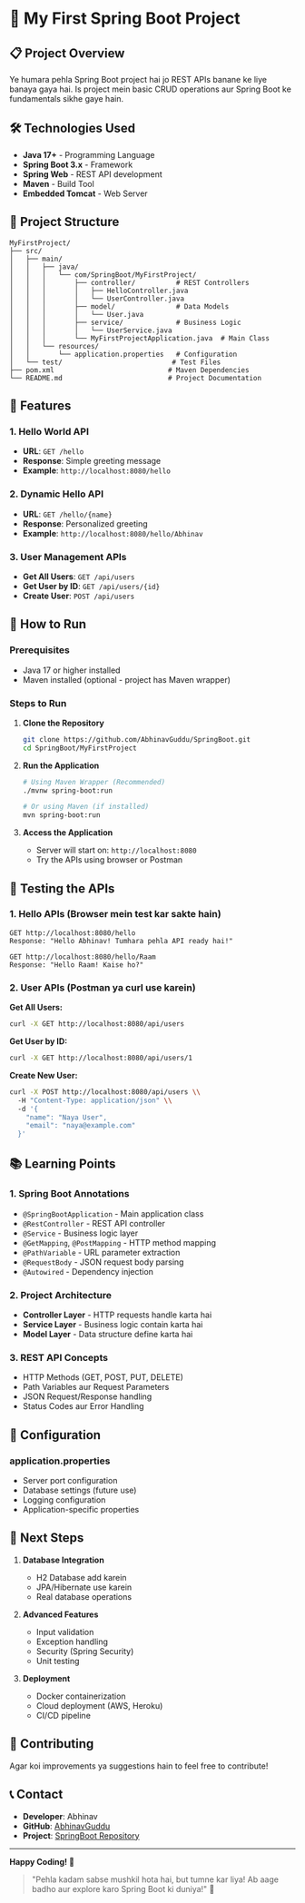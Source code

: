 # 🚀 My First Spring Boot Project

## 📋 Project Overview

Ye humara pehla Spring Boot project hai jo REST APIs banane ke liye banaya gaya hai. Is project mein basic CRUD operations aur Spring Boot ke fundamentals sikhe gaye hain.

## 🛠️ Technologies Used

- **Java 17+** - Programming Language
- **Spring Boot 3.x** - Framework
- **Spring Web** - REST API development
- **Maven** - Build Tool
- **Embedded Tomcat** - Web Server

## 📁 Project Structure

```
MyFirstProject/
├── src/
│   ├── main/
│   │   ├── java/
│   │   │   └── com/SpringBoot/MyFirstProject/
│   │   │       ├── controller/          # REST Controllers
│   │   │       │   ├── HelloController.java
│   │   │       │   └── UserController.java
│   │   │       ├── model/               # Data Models
│   │   │       │   └── User.java
│   │   │       ├── service/             # Business Logic
│   │   │       │   └── UserService.java
│   │   │       └── MyFirstProjectApplication.java  # Main Class
│   │   └── resources/
│   │       └── application.properties   # Configuration
│   └── test/                           # Test Files
├── pom.xml                            # Maven Dependencies
└── README.md                          # Project Documentation
```

## 🎯 Features

### 1. Hello World API
- **URL**: `GET /hello`
- **Response**: Simple greeting message
- **Example**: `http://localhost:8080/hello`

### 2. Dynamic Hello API
- **URL**: `GET /hello/{name}`
- **Response**: Personalized greeting
- **Example**: `http://localhost:8080/hello/Abhinav`

### 3. User Management APIs
- **Get All Users**: `GET /api/users`
- **Get User by ID**: `GET /api/users/{id}`
- **Create User**: `POST /api/users`

## 🚀 How to Run

### Prerequisites
- Java 17 or higher installed
- Maven installed (optional - project has Maven wrapper)

### Steps to Run

1. **Clone the Repository**
   ```bash
   git clone https://github.com/AbhinavGuddu/SpringBoot.git
   cd SpringBoot/MyFirstProject
   ```

2. **Run the Application**
   ```bash
   # Using Maven Wrapper (Recommended)
   ./mvnw spring-boot:run
   
   # Or using Maven (if installed)
   mvn spring-boot:run
   ```

3. **Access the Application**
   - Server will start on: `http://localhost:8080`
   - Try the APIs using browser or Postman

## 🧪 Testing the APIs

### 1. Hello APIs (Browser mein test kar sakte hain)

```
GET http://localhost:8080/hello
Response: "Hello Abhinav! Tumhara pehla API ready hai!"

GET http://localhost:8080/hello/Raam
Response: "Hello Raam! Kaise ho?"
```

### 2. User APIs (Postman ya curl use karein)

**Get All Users:**
```bash
curl -X GET http://localhost:8080/api/users
```

**Get User by ID:**
```bash
curl -X GET http://localhost:8080/api/users/1
```

**Create New User:**
```bash
curl -X POST http://localhost:8080/api/users \\
  -H "Content-Type: application/json" \\
  -d '{
    "name": "Naya User",
    "email": "naya@example.com"
  }'
```

## 📚 Learning Points

### 1. Spring Boot Annotations
- `@SpringBootApplication` - Main application class
- `@RestController` - REST API controller
- `@Service` - Business logic layer
- `@GetMapping`, `@PostMapping` - HTTP method mapping
- `@PathVariable` - URL parameter extraction
- `@RequestBody` - JSON request body parsing
- `@Autowired` - Dependency injection

### 2. Project Architecture
- **Controller Layer** - HTTP requests handle karta hai
- **Service Layer** - Business logic contain karta hai
- **Model Layer** - Data structure define karta hai

### 3. REST API Concepts
- HTTP Methods (GET, POST, PUT, DELETE)
- Path Variables aur Request Parameters
- JSON Request/Response handling
- Status Codes aur Error Handling

## 🔧 Configuration

### application.properties
- Server port configuration
- Database settings (future use)
- Logging configuration
- Application-specific properties

## 🚀 Next Steps

1. **Database Integration**
   - H2 Database add karein
   - JPA/Hibernate use karein
   - Real database operations

2. **Advanced Features**
   - Input validation
   - Exception handling
   - Security (Spring Security)
   - Unit testing

3. **Deployment**
   - Docker containerization
   - Cloud deployment (AWS, Heroku)
   - CI/CD pipeline

## 🤝 Contributing

Agar koi improvements ya suggestions hain to feel free to contribute!

## 📞 Contact

- **Developer**: Abhinav
- **GitHub**: [AbhinavGuddu](https://github.com/AbhinavGuddu)
- **Project**: [SpringBoot Repository](https://github.com/AbhinavGuddu/SpringBoot)

---

**Happy Coding! 🎉**

> "Pehla kadam sabse mushkil hota hai, but tumne kar liya! Ab aage badho aur explore karo Spring Boot ki duniya!" 🚀